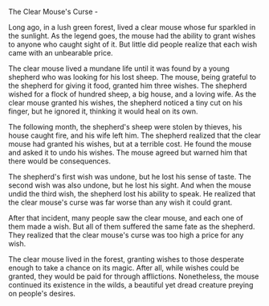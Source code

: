 The Clear Mouse's Curse -

Long ago, in a lush green forest, lived a clear mouse whose fur sparkled in the sunlight. As the legend goes, the mouse had the ability to grant wishes to anyone who caught sight of it. But little did people realize that each wish came with an unbearable price.

The clear mouse lived a mundane life until it was found by a young shepherd who was looking for his lost sheep. The mouse, being grateful to the shepherd for giving it food, granted him three wishes. The shepherd wished for a flock of hundred sheep, a big house, and a loving wife. As the clear mouse granted his wishes, the shepherd noticed a tiny cut on his finger, but he ignored it, thinking it would heal on its own.

The following month, the shepherd's sheep were stolen by thieves, his house caught fire, and his wife left him. The shepherd realized that the clear mouse had granted his wishes, but at a terrible cost. He found the mouse and asked it to undo his wishes. The mouse agreed but warned him that there would be consequences.

The shepherd's first wish was undone, but he lost his sense of taste. The second wish was also undone, but he lost his sight. And when the mouse undid the third wish, the shepherd lost his ability to speak. He realized that the clear mouse's curse was far worse than any wish it could grant.

After that incident, many people saw the clear mouse, and each one of them made a wish. But all of them suffered the same fate as the shepherd. They realized that the clear mouse's curse was too high a price for any wish.

The clear mouse lived in the forest, granting wishes to those desperate enough to take a chance on its magic. After all, while wishes could be granted, they would be paid for through afflictions. Nonetheless, the mouse continued its existence in the wilds, a beautiful yet dread creature preying on people's desires.